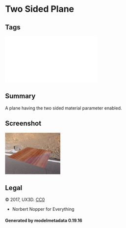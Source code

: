 # Two Sided Plane

## Tags

![core](../../Models-core.md)

## Summary

A plane having the two sided material parameter enabled.

## Screenshot

![screenshot](screenshot/screenshot.jpg)

## Legal

&copy; 2017, UX3D. [CC0](https://creativecommons.org/publicdomain/zero/1.0/legalcode)

 - Norbert Nopper for Everything

#### Generated by modelmetadata 0.19.16